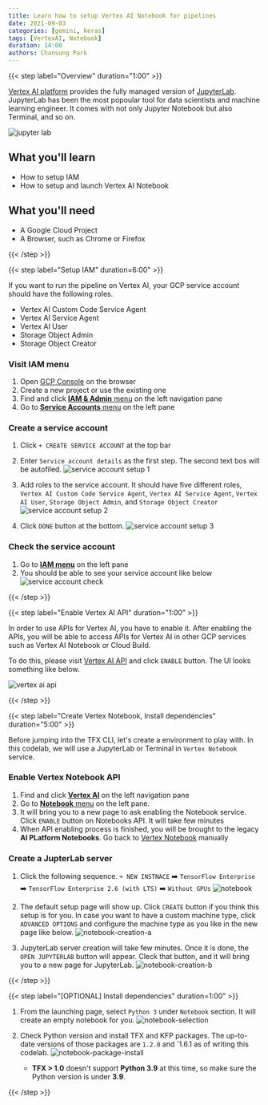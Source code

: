 ```yaml
---
title: Learn how to setup Vertex AI Notebook for pipelines
date: 2021-09-03
categories: [gemini, keras]
tags: [VertexAI, Notebook]
duration: 14:00
authors: Chansung Park
---
```


{{< step label="Overview" duration="1:00" >}}

[Vertex AI platform](https://cloud.google.com/vertex-ai) provides the fully managed version of [JupyterLab](https://jupyter.org/). JupyterLab has been the most popoular tool for data scientists and machine learning engineer. It comes with not only Jupyter Notebook but also Terminal, and so on. 

![jupyter lab](https://jupyter.org/assets/labpreview.png)

## **What you'll learn**
- How to setup IAM
- How to setup and launch Vertex AI Notebook

## **What you'll need**
- A Google Cloud Project
- A Browser, such as Chrome or Firefox

{{< /step >}}

{{< step label="Setup IAM" duration=6:00" >}}

If you want to run the pipeline on Vertex AI, your GCP service account should have the following roles.
- Vertex AI Custom Code Service Agent
- Vertex AI Service Agent
- Vertex AI User
- Storage Object Admin
- Storage Object Creator

### **Visit IAM menu**

1. Open [GCP Console](https://console.cloud.google.com/) on the browser
2. Create a new project or use the existing one
3. Find and click [**IAM & Admin** menu](https://console.cloud.google.com/iam-admin/) on the left navigation pane
4. Go to [**Service Accounts** menu](https://console.cloud.google.com/iam-admin/serviceaccounts) on the left pane

### **Create a service account**

1. Click `+ CREATE SERVICE ACCOUNT` at the top bar

2. Enter `Service account details` as the first step. The second text bos will be autofiled.
![service account setup 1](/assets/images/vertex-ai-notebook/service-account-1.png)

3. Add roles to the service account. It should have five different roles, `Vertex AI Custom Code Service Agent`, `Vertex AI Service Agent`, `Vertex AI User`, `Storage Object Admin`, and `Storage Object Creator`
![service account setup 2](/assets/images/vertex-ai-notebook/service-account-2.png)

4. Click `DONE` button at the bottom.
![service account setup 3](/assets/images/vertex-ai-notebook/service-account-3.png)

### **Check the service account**

1. Go to [**IAM menu**](https://console.cloud.google.com/iam-admin/iam) on the left pane
2. You should be able to see your service account like below
![service account check](/assets/images/vertex-ai-notebook/service-account-4.png)

{{< /step >}}

{{< step label="Enable Vertex AI API" duration="1:00" >}}

In order to use APIs for Vertex AI, you have to enable it. After enabling the APIs, you will be able to access APIs for Vertex AI in other GCP services such as Vertex AI Notebook or Cloud Build.

To do this, please visit [Vertex AI API](https://console.developers.google.com/apis/api/aiplatform.googleapis.com/overview) and click `ENABLE` button. The UI looks something like below.

![vertex ai api](/assets/images/vertex-ai-notebook/vertex-ai-api.png)

{{< /step >}}

{{< step label="Create Vertex Notebook, Install dependencies" duration="5:00" >}}

Before jumping into the TFX CLI, let's create a environment to play with. In this codelab, we will use a JupyterLab or Terminal in `Vertex Notebook` service.

### **Enable Vertex Notebook API**

1. Find and click [**Vertex AI**](https://console.cloud.google.com/vertex-ai) on the left navigation pane
2. Go to [**Notebook** menu](https://console.cloud.google.com/vertex-ai/notebooks) on the left pane. 
3. It will bring you to a new page to ask enabling the Notebook service. Click `ENABLE` button on Notebooks API. It will take few minutes
4. When API enabling process is finished, you will be brought to the legacy **AI PLatform Notebooks**. Go back to [Vertex Notebook](https://console.cloud.google.com/vertex-ai/notebooks) manually

### **Create a JupterLab server**

1. Click the following sequence. `+ NEW INSTNACE`  ➡️  `TensorFlow Enterprise`  ➡️  `TensorFlow Enterprise 2.6 (with LTS)`  ➡️  `Without GPUs`
![notebook](/assets/images/vertex-ai-notebook/notebook.png)

2. The default setup page will show up. Click `CREATE` button if you think this setup is for you. In case you want to have a custom machine type, click `ADVANCED OPTIONS` and configure the machine type as you like in the new page like below.
![notebook-creation-a](/assets/images/vertex-ai-notebook/notebook-creation.png)

3. JupyterLab server creation will take few minutes. Once it is done, the `OPEN JUPYTERLAB` button will appear. Cleck that button, and it will bring you to a new page for JupyterLab.
![notebook-creation-b](/assets/images/vertex-ai-notebook/notebook-open.png)

{{< /step >}}

{{< step label="[OPTIONAL] Install dependencies" duration=1:00" >}}

1. From the launching page, select `Python 3` under `Notebook` section. It will create an empty notebook for you.
![notebook-selection](/assets/images/vertex-ai-notebook/notebook-selection.png)

2. Check Python version and install TFX and KFP packages. The up-to-date versions of those packages are `1.2.0` and `1.6.1 as of writing this codelab.
![notebook-package-install](/assets/images/vertex-ai-notebook/notebook-package-install.png)
    - **TFX > 1.0** doesn't support **Python 3.9** at this time, so make sure the Python version is under **3.9**.

{{< /step >}}